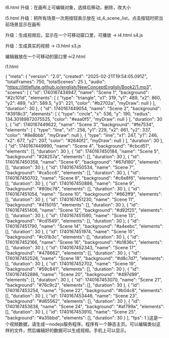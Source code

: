 


i6.html
升级：在画布上可编辑对象，选择后移动，删除，改大小

i5.html
升级：把所有场景一次用按钮表示放在 id_4_scene_list，点击按钮时把当前场景显示在画布

升级：生成视频后，显示在一个可移动窗口里，可播放 -> i4.html s4.js

升级：生成真实的视频 -> i3.html s3.js


编辑器放在一个可移动的窗口里->i2.html



i1.html

{
  "meta": {
    "version": "2.0",
    "created": "2025-02-21T19:54:05.091Z",
    "totalFrames": 750,
    "totalScenes": 25
  },
  "audio": "https://littleflute.github.io/english/NewConceptEnglish/Book2/1.mp3",
  "scenes": [
    {
      "id": 1740167434947,
      "name": "Scene 1",
      "background": "#2c101d",
      "elements": [
        {
          "type": "triangle",
          "x1": 319,
          "y1": 489,
          "x2": 860,
          "y2": 489,
          "x3": 589.5,
          "y3": 221,
          "color": "#b2702a",
          "myDraw": null
        }
      ],
      "duration": 30
    },
    {
      "id": 1740167449054,
      "name": "Scene 2",
      "background": "#3918c3",
      "elements": [
        {
          "type": "circle",
          "x": 536,
          "y": 190,
          "radius": 134.30189872075525,
          "color": "#eaa0f5",
          "myDraw": null
        }
      ],
      "duration": 30
    },
    {
      "id": 1740167449622,
      "name": "Scene 3",
      "background": "#fe7534",
      "elements": [
        {
          "type": "line",
          "x1": 258,
          "y1": 229,
          "x2": 661,
          "y2": 337,
          "color": "#8e8bbb",
          "myDraw": null
        },
        {
          "type": "line",
          "x1": 247,
          "y1": 246,
          "x2": 677,
          "y2": 207,
          "color": "#2640f2",
          "myDraw": null
        }
      ],
      "duration": 30
    },
    {
      "id": 1740167449990,
      "name": "Scene 4",
      "background": "#cbcd51",
      "elements": [],
      "duration": 30
    },
    {
      "id": 1740167450184,
      "name": "Scene 5",
      "background": "#28257a",
      "elements": [],
      "duration": 30
    },
    {
      "id": 1740167450358,
      "name": "Scene 6",
      "background": "#67d180",
      "elements": [],
      "duration": 30
    },
    {
      "id": 1740167450534,
      "name": "Scene 7",
      "background": "#ca5cc6",
      "elements": [],
      "duration": 30
    },
    {
      "id": 1740167450702,
      "name": "Scene 8",
      "background": "#c6e8f6",
      "elements": [],
      "duration": 30
    },
    {
      "id": 1740167450886,
      "name": "Scene 9",
      "background": "#80bc78",
      "elements": [],
      "duration": 30
    },
    {
      "id": 1740167451054,
      "name": "Scene 10",
      "background": "#662ff9",
      "elements": [],
      "duration": 30
    },
    {
      "id": 1740167451230,
      "name": "Scene 11",
      "background": "#415015",
      "elements": [],
      "duration": 30
    },
    {
      "id": 1740167451406,
      "name": "Scene 12",
      "background": "#d92f25",
      "elements": [],
      "duration": 30
    },
    {
      "id": 1740167451590,
      "name": "Scene 13",
      "background": "#cd1549",
      "elements": [],
      "duration": 30
    },
    {
      "id": 1740167451790,
      "name": "Scene 14",
      "background": "#a4eebc",
      "elements": [],
      "duration": 30
    },
    {
      "id": 1740167451974,
      "name": "Scene 15",
      "background": "#c01b3c",
      "elements": [],
      "duration": 30
    },
    {
      "id": 1740167452166,
      "name": "Scene 16",
      "background": "#b1836c",
      "elements": [],
      "duration": 30
    },
    {
      "id": 1740167452343,
      "name": "Scene 17",
      "background": "#478662",
      "elements": [],
      "duration": 30
    },
    {
      "id": 1740167452526,
      "name": "Scene 18",
      "background": "#d8c7d7",
      "elements": [],
      "duration": 30
    },
    {
      "id": 1740167452702,
      "name": "Scene 19",
      "background": "#59c841",
      "elements": [],
      "duration": 30
    },
    {
      "id": 1740167452886,
      "name": "Scene 20",
      "background": "#497d99",
      "elements": [],
      "duration": 30
    },
    {
      "id": 1740167453070,
      "name": "Scene 21",
      "background": "#76c9c2",
      "elements": [],
      "duration": 30
    },
    {
      "id": 1740167453254,
      "name": "Scene 22",
      "background": "#b04c8",
      "elements": [],
      "duration": 30
    },
    {
      "id": 1740167453446,
      "name": "Scene 23",
      "background": "#d65562",
      "elements": [],
      "duration": 30
    },
    {
      "id": 1740167453638,
      "name": "Scene 24",
      "background": "#af799a",
      "elements": [],
      "duration": 30
    },
    {
      "id": 1740167453910,
      "name": "Scene 25",
      "background": "#a35bbd",
      "elements": [],
      "duration": 30
    }
  ],
  "fps": 1
}这是一个视频数据，请生成一nodejs服务程序。程序有一个静态主页。可以编辑类似这样的文件，然后编辑好的数据可以生成视频。手机上可以显示。